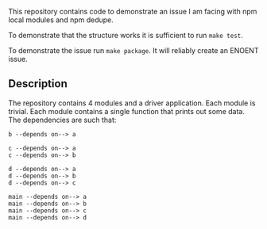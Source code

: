 This repository contains code to demonstrate an issue I am facing with npm local modules and npm dedupe.

To demonstrate that the structure works it is sufficient to run `make test`.

To demonstrate the issue run `make package`. It will reliably create an ENOENT issue.

Description
-----------

The repository contains 4 modules and a driver application. Each module is trivial. Each module contains
a single function that prints out some data. The dependencies are such that:
```
b --depends on--> a

c --depends on--> a
c --depends on--> b

d --depends on--> a
d --depends on--> b
d --depends on--> c

main --depends on--> a
main --depends on--> b
main --depends on--> c
main --depends on--> d
```
